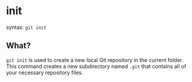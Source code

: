 # init

syntax: `git init`

## What?
`git init` is used to create a new local Git repository in the current folder.
This command creates a new subdirectory named `.git` that contains all of your necessary repository files.


